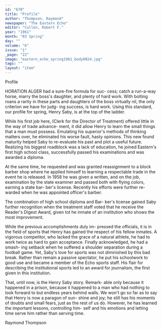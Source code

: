 ```yaml
---
id: "670"
title: "Profile"
author: "Thompson, Raymond"
newspaper: "The Eastern Echo"
editor: "Cullen, Robert F."
year: "1961"
month: "03 Spring"
day: ""
volume: "6"
issue: "1"
_page: "22"
image: "eastern_echo_spring1961_body0024.jpg"
tags: ""
layout: "item"
---
```

Profile

HORATION ALGER had a sure-fire formula for suc-
cess; catch a run-a-way horse, marry the boss's 
daughter, and plenty of hard work. With bolting
roans a rarity in these parts and daughters of the 
boss virtually nil, the only criterion we have for judg-
ing success, is hard work. Using this standard, our 
profile for spring, Henry Saby, is at the top of the 
ladder.

While his first job here, (Clerk for the Director of
Treatment) offered little in the way of trade advance-
ment, it did allow Henry to learn the small things
that a man must possess. Emulating his superior's
methods of thinking matters over, he eliminated his
worse fault, hasty opinions. This new found maturity
helped Saby to re-evaluate his past and plot a useful
future. Realizing his biggest roadblock was a lack
of education, he joined Eastern's first high school
class, successfully passed his examinations and was
awarded a diploma.

At the same time, he requested and was granted 
reassignment to a block barber shop where he applied 
himself to learning a respectable trade in the event
he is released. In 1958 he was given a written, and on 
the job, examination by the state examiner and 
passed both with flying colors, earning a state bar-
ber's license. Recently his efforts were further re-
warded when he was appointed officer's barber.

The combination of high school diploma and Bar-
ber's license gained Saby further recognition when
the treatment staff voted that he receive the Reader's 
Digest Award, given tot he inmate of an institution 
who shows the most improvement.

While the previous accomplishments duly im-
pressed the officials, it is in the field of sports that
Henry has gained the respect of his fellow inmates.
A vigorous competitor, who lacked the grace of a
natural athlete, he had to work twice as hard to gain
acceptance. Finally acknowledged, he had a smash-
ing setback when he suffered a shoulder separation
during a football game. Yet, Saby's love for sports
was not diminished by this bad break. Rather than
remain a passive spectator, he put his schoolwork to
good use and became a member of the Echo sports
staff. His flair for describing the institutional sports
led to an award for journalism, the first given in this
institution.

That, until now, is the Henry Saby story. Remark-
able only because it happened in a prison, because it
happened to a man who had nothing to look forward
to but endless years behind walls. We won't go so 
far as to say that Henry is now a paragon of sun-
shine and joy; he still has his moments of doubts and 
small fears, just as the rest of us do. However, he
has learned the important lessons, controlling him-
self and his emotions and letting time serve him
rather than serving time.

Raymond Thompson
